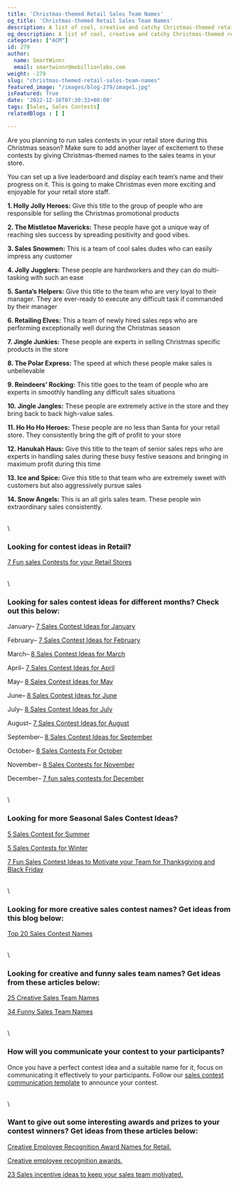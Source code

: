 ```yaml
---
title: 'Christmas-themed Retail Sales Team Names'
og_title: 'Christmas-themed Retail Sales Team Names'
description: A list of cool, creative and catchy Christmas-themed retail sales team names
og_description: A list of cool, creative and catchy Christmas-themed retail sales team names
categories: ["ACM"]
id: 279
author:
  name: SmartWinnr
  email: smartwinnr@mobillionlabs.com
weight: -279
slug: "christmas-themed-retail-sales-team-names"
featured_image: "/images/blog-279/image1.jpg"
isFeatured: True
date: '2022-12-16T07:30:32+08:00'
tags: [Sales, Sales Contests]
relatedBlogs : [ ]

---
```


Are you planning to run sales contests in your retail store during this Christmas season? Make sure to add another layer of excitement to these contests by giving Christmas-themed names to the sales teams in your store.
 
You can set up a live leaderboard and display each team’s name and their progress on it. This is going to make Christmas even more exciting and enjoyable for your retail store staff.

**1. Holly Jolly Heroes:** Give this title to the group of people who are responsible for selling the Christmas promotional products

**2. The Mistletoe Mavericks:** These people have got a unique way of reaching sles success by spreading positivity and good vibes. 

**3. Sales Snowmen:** This is a team of cool sales dudes who can easily impress any customer

**4. Jolly Jugglers:** These people are hardworkers and they can do multi-tasking with such an ease

**5. Santa’s Helpers:** Give this title to the team who are very loyal to their manager. They are ever-ready to execute any difficult task if commanded by their manager

**6. Retailing Elves:** This a team of newly hired sales reps who are performing exceptionally well during the Christmas season

**7. Jingle Junkies:** These people are experts in selling Christmas specific products in the store

**8. The Polar Express:** The speed at which these people make sales is unbelievable

**9. Reindeers’ Rocking:** This title goes to the team of people who are experts in smoothly handling any difficult sales situations

**10. Jingle Jangles:** These people are extremely active in the store and they bring back to back high-value sales.

**11. Ho Ho Ho Heroes:** These people are no less than Santa for your retail store. They consistently bring the gift of profit to your store

**12. Hanukah Haus:** Give this title to the team of senior sales reps who are experts in handling sales during these busy festive seasons and bringing in maximum profit during this time

**13. Ice and Spice:** Give this title to that team who are extremely sweet with customers but also aggressively pursue sales

**14. Snow Angels:** This is an all girls sales team. These people win extraordinary sales consistently.

\
\

### Looking for contest ideas in Retail?

[7 Fun sales Contests for your Retail Stores](https://www.smartwinnr.com/post/7-fun-sales-contests-for-retail-stores/)

\
\

### Looking for sales contest ideas for different months? Check out this below:

January– [7 Sales Contest Ideas for January](https://www.smartwinnr.com/post/7-sales-contest-ideas-for-january/)

February– [7 Sales Contest Ideas for February](https://www.smartwinnr.com/post/7-sales-contest-ideas-for-february/)

March– [8 Sales Contest Ideas for March](https://www.smartwinnr.com/post/8-sales-contest-ideas-for-march/)

April– [7 Sales Contest Ideas for April](https://www.smartwinnr.com/post/7-sales-contest-ideas-for-april/)

May– [8 Sales Contest Ideas for May](https://www.smartwinnr.com/post/8-sales-contest-ideas-for-may/)

June– [8 Sales Contest Ideas for June](https://www.smartwinnr.com/post/8-sales-contest-ideas-for-june/)

July– [8 Sales Contest Ideas for July](https://www.smartwinnr.com/post/8-sales-contest-ideas-for-july-2023/)

August– [7 Sales Contest Ideas for August](https://www.smartwinnr.com/post/7-sales-contest-ideas-for-august/)

September– [8 Sales Contest Ideas for September](https://www.smartwinnr.com/post/8-sales-contest-ideas-for-september/)

October– [8 Sales Contests For October](https://www.smartwinnr.com/post/8-sales-contests-for-october/)

November– [8 Sales Contests for November](https://www.smartwinnr.com/post/8-sales-contests-for-november/)

December– [7 fun sales contests for December](https://www.smartwinnr.com/post/7-fun-sales-contests-for-december/)

\
\

### Looking for more Seasonal Sales Contest Ideas?

[5 Sales Contest for Summer](https://www.smartwinnr.com/post/5-sales-contest-for-summer/)

[5 Sales Contests for Winter](https://www.smartwinnr.com/post/sales-contests-for-winter/)

[7 Fun Sales Contest Ideas to Motivate your Team for Thanksgiving and Black Friday](https://www.smartwinnr.com/post/7-fun-sales-contest-ideas-to-motivate-your-team-for-thanksgiving-and-black-friday/)

\
\

### Looking for more creative sales contest names? Get ideas from this blog below:

[Top 20 Sales Contest Names](https://www.smartwinnr.com/post/top-20-sales-contest-names/)

\
\

### Looking for creative and funny sales team names? Get ideas from these articles below:

[25 Creative Sales Team Names](https://www.smartwinnr.com/post/25-creative-sales-team-names/)

[34 Funny Sales Team Names](https://www.smartwinnr.com/post/funny-sales-team-names/)

\
\

### How will you communicate your contest to your participants?

Once you have a perfect contest idea and a suitable name for it, focus on communicating it effectively to your participants. Follow our [sales contest communication template](https://www.smartwinnr.com/post/sales-contest-communication-template/) to announce your contest.

\
\

### Want to give out some interesting awards and prizes to your contest winners? Get ideas from these articles below:

[Creative Employee Recognition Award Names for Retail.](https://www.smartwinnr.com/post/creative-employee-recognition-award-names-for-retail/)

[Creative employee recognition awards.](https://www.smartwinnr.com/post/creative-employee-recognition-award-names/)

[23 Sales incentive ideas to keep your sales team motivated.](https://www.smartwinnr.com/post/sales-incentive-ideas-to-keep-your-sales-team-motivated/)








